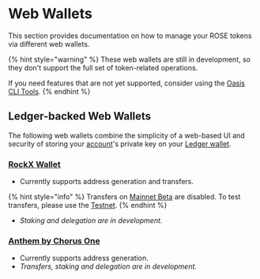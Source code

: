 # Web Wallets

This section provides documentation on how to manage your ROSE tokens via different web wallets.

{% hint style="warning" %}
These web wallets are still in development, so they don't support the full set of token-related operations.

If you need features that are not yet supported, consider using the [Oasis CLI Tools](oasis-cli-tools/).
{% endhint %}

## Ledger-backed Web Wallets

The following web wallets combine the simplicity of a web-based UI and security of storing your [account](terminology.md#account)'s private key on your [Ledger wallet](holding-rose-tokens/ledger-wallet.md).

### [RockX Wallet](https://oasis-wallet.rockx.com/)

* Currently supports address generation and transfers.

{% hint style="info" %}
Transfers on [Mainnet Beta]() are disabled. To test transfers, please use the [Testnet](../foundation/testnet.md).
{% endhint %}

* _Staking and delegation are in development._

### [Anthem by Chorus One](https://anthem.chorus.one/)

* Currently supports address generation.
* _Transfers, staking and delegation are in development._

